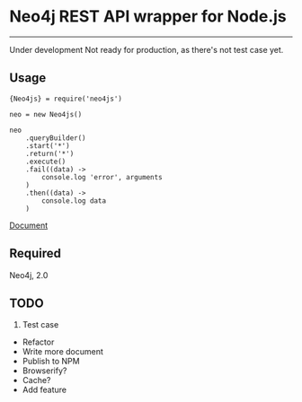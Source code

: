 # Neo4j REST API wrapper for Node.js

---
Under development
Not ready for production, as there's not test case yet.

## Usage
    {Neo4js} = require('neo4js')

    neo = new Neo4js()

    neo
        .queryBuilder()
        .start('*')
        .return('*')
        .execute()
        .fail((data) ->
            console.log 'error', arguments
        )
        .then((data) ->
            console.log data
        )

[Document](http://kievechua.github.io/neo4js/)

## Required

Neo4j, 2.0

## TODO
1. Test case
- Refactor
- Write more document
- Publish to NPM
- Browserify?
- Cache?
- Add feature
